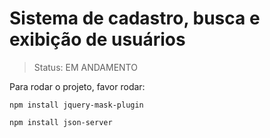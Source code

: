 # Sistema de cadastro, busca e exibição de usuários

> Status: EM ANDAMENTO

Para rodar o projeto, favor rodar:

```
npm install jquery-mask-plugin
```


```
npm install json-server
```
